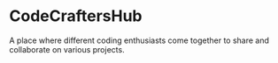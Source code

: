 # CodeCraftersHub
A place where different coding enthusiasts come together to share and collaborate on various projects.
